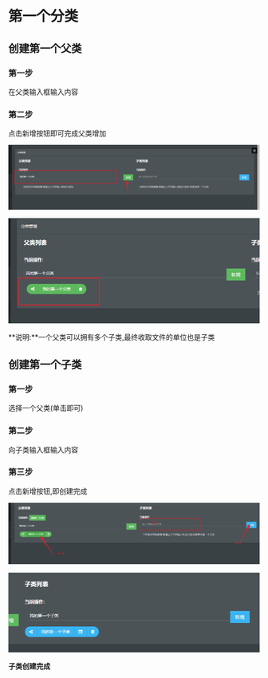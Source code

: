 # 第一个分类

## 创建第一个父类
### 第一步
在父类输入框输入内容
### 第二步
点击新增按钮即可完成父类增加

![第一个父类](../static/firstParent.png)

![](../static/createFinish.png)

**说明:**一个父类可以拥有多个子类,最终收取文件的单位也是子类

## 创建第一个子类

### 第一步
选择一个父类(单击即可)

### 第二步
向子类输入框输入内容

### 第三步
点击新增按钮,即创建完成

![](../static/createchild.png)

![](../static/firstchild.png)

**子类创建完成**